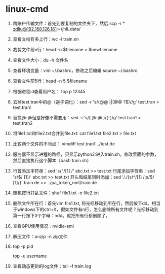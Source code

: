 # linux-cmd

1. 跨账户传输文件：首先到要复制的文件夹下，然后 scp -r * zdliu@192.168.126.181:~/jhli_data/

2. 查看文档有多上行：wc -l train.en

3. 裁剪文件前n行：head -n $filename > $newfilename

4. 查看文件大小：du -h 文件名

5. 查看环境变量：vim ~/.bashrc，修改之后编辑 source ~/.bashrc

6. 查看文件前5行：head -n 5 $filename

7. 根据进程id查看用户名： top p 12345

8. 去掉test.tran中的@（逆子词化）：sed -r 's/(@@ )|(@@ ?$)//g' test.tran > test.tran1

9. 替换@-@但是好像不需要用：sed -i 's/( @-@ )/(-)/g' test.tran1 > test.tran2

10. 将file1.txt和file2.txt合并到file.txt: cat file1.txt file2.txt > file.txt

11. 比较两个文件的不同点： vimdiff test.tran1 ../test.de

12. 服务器不显示进程的路径，只显示python3:进入train.sh，修改里面的参数，然后直接执行这个脚本（bash train.sh）

13. 行首添加字符串：sed 's/^/[1] /' abc.txt >> test.txt
    行尾添加字符串：sed 's/$/ [1]/' abc.txt >> test.txt
    开头和结尾同时添加：sed '/./{s/^/[1] /;s/$/ [1]/}' train.de >> ../pa_token_nmt/train.de

14. 随机按行打乱文件：shuf file1.txt -o file2.txt
    
15. 删除文件所在行：首先vim file1.txt, 将光标移动到所在行，然后按下dd。相当于windows下的ctrl+X，假如文件有n行，怎么删除所有文件呢？光标移动到第一行按下3个字母：ndd。就把所有行都删除了。

16. 查看GPU使用情况：nvidia-smi

17. 解压文件：unzip -n zip文件

18. top -p pid

    top -u username
 
19. 查看动态更新的log文件：tail -f train.log
